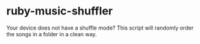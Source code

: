 # ruby-music-shuffler
Your device does not have a shuffle mode? This script will randomly order the songs in a folder in a clean way.
